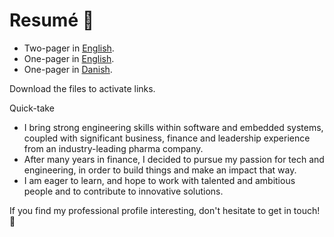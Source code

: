 # Resumé :rocket:

- Two-pager in [English](https://github.com/janusboandersen/resume/blob/master/janusboandersen_2pagercv.pdf).
- One-pager in [English](https://github.com/janusboandersen/resume/blob/master/resume/janusboandersen_EN.pdf).
- One-pager in [Danish](https://github.com/janusboandersen/resume/blob/master/resume/janusboandersen_DA.pdf). 

Download the files to activate links.

Quick-take
- I bring strong engineering skills within software and embedded systems, coupled with significant business, finance and leadership experience from an industry-leading pharma company.
- After many years in finance, I decided to pursue my passion for tech and engineering, in order to build things and make an impact that way.
- I am eager to learn, and hope to work with talented and ambitious people and to contribute to innovative solutions.

If you find my professional profile interesting, don't hesitate to get in touch! :seedling:

